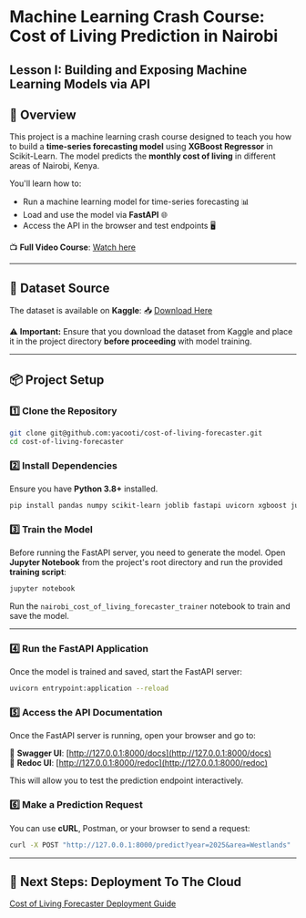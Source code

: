 # **Machine Learning Crash Course: Cost of Living Prediction in Nairobi**

## **Lesson I: Building and Exposing Machine Learning Models via API**

## **📌 Overview**
This project is a machine learning crash course designed to teach you how to build a **time-series forecasting model** using **XGBoost Regressor** in Scikit-Learn. The model predicts the **monthly cost of living** in different areas of Nairobi, Kenya.

You'll learn how to:
- Run a machine learning model for time-series forecasting 📊
- Load and use the model via **FastAPI** 🌐
- Access the API in the browser and test endpoints 🖥️

📺 **Full Video Course**: [Watch here](https://youtu.be/N_F-Hw6RbVw?si=M9TeJj0n-vJX0LsH)

---

## **📂 Dataset Source**
The dataset is available on **Kaggle**:
📥 [Download Here](https://www.kaggle.com/datasets/yacooti/cost-of-living-in-nairobi)

⚠️ **Important:** Ensure that you download the dataset from Kaggle and place it in the project directory **before proceeding** with model training.

---

## **📦 Project Setup**

### **1️⃣ Clone the Repository**
```sh
git clone git@github.com:yacooti/cost-of-living-forecaster.git
cd cost-of-living-forecaster
```

### **2️⃣ Install Dependencies**
Ensure you have **Python 3.8+** installed.
```sh
pip install pandas numpy scikit-learn joblib fastapi uvicorn xgboost jupyter
```

### **3️⃣ Train the Model**
Before running the FastAPI server, you need to generate the model. Open **Jupyter Notebook** from the project's root directory and run the provided **training script**:

```sh
jupyter notebook
```

Run the `nairobi_cost_of_living_forecaster_trainer` notebook to train and save the model.

---

### **4️⃣ Run the FastAPI Application**
Once the model is trained and saved, start the FastAPI server:
```sh
uvicorn entrypoint:application --reload
```

### **5️⃣ Access the API Documentation**
Once the FastAPI server is running, open your browser and go to:

🔹 **Swagger UI**: [http://127.0.0.1:8000/docs](http://127.0.0.1:8000/docs)  
🔹 **Redoc UI**: [http://127.0.0.1:8000/redoc](http://127.0.0.1:8000/redoc)

This will allow you to test the prediction endpoint interactively.

### **6️⃣ Make a Prediction Request**
You can use **cURL**, Postman, or your browser to send a request:
```sh
curl -X POST "http://127.0.0.1:8000/predict?year=2025&area=Westlands"
```

---

## **🚀 Next Steps: Deployment To The Cloud**
[Cost of Living Forecaster Deployment Guide](https://github.com/yacooti/cost-of-living-forecaster-for-deployment)
